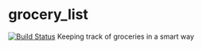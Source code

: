 # grocery_list
[![Build Status](https://travis-ci.org/varunl/grocery_list.svg?branch=master)](https://travis-ci.org/varunl/grocery_list)
Keeping track of groceries in a smart way
